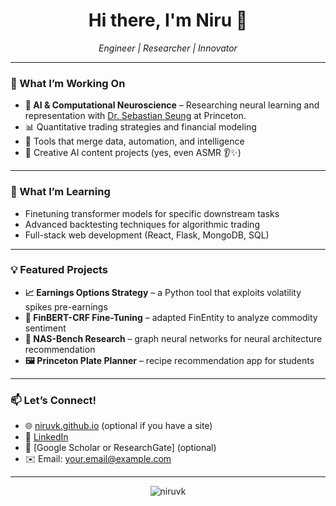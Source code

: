 <h1 align="center">Hi there, I'm Niru 👋</h1>

<p align="center">
  <em>Engineer | Researcher | Innovator</em>  
</p>

---

### 🔭 What I’m Working On

- **🧠 AI & Computational Neuroscience** – Researching neural learning and representation with [Dr. Sebastian Seung](https://scholar.google.com/citations?user=4G3Zz6AAAAAJ&hl=en) at Princeton.
- 📊 Quantitative trading strategies and financial modeling  
- 🤖 Tools that merge data, automation, and intelligence  
- 🎥 Creative AI content projects (yes, even ASMR 👂✨)  

---

### 🌱 What I’m Learning

- Finetuning transformer models for specific downstream tasks  
- Advanced backtesting techniques for algorithmic trading  
- Full-stack web development (React, Flask, MongoDB, SQL)

---

### 💡 Featured Projects

- **📈 Earnings Options Strategy** – a Python tool that exploits volatility spikes pre-earnings  
- **🤖 FinBERT-CRF Fine-Tuning** – adapted FinEntity to analyze commodity sentiment  
- **🧬 NAS-Bench Research** – graph neural networks for neural architecture recommendation  
- **🖼️ Princeton Plate Planner** – recipe recommendation app for students  

---

### 📫 Let’s Connect!

- 🌐 [niruvk.github.io](https://niruvk.github.io) (optional if you have a site)
- 💼 [LinkedIn](https://www.linkedin.com/in/your-profile)  
- 🧪 [Google Scholar or ResearchGate] (optional)  
- ✉️ Email: your.email@example.com  

---

<p align="center">
  <img src="https://komarev.com/ghpvc/?username=niruvk&label=Profile%20views&color=0e75b6&style=flat" alt="niruvk" />
</p>
